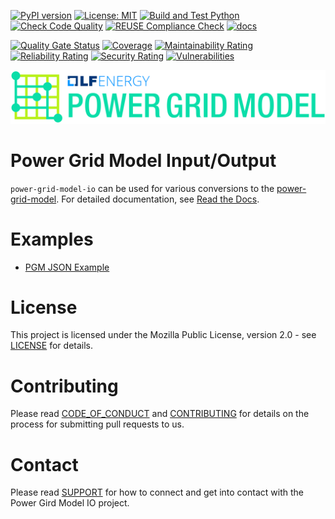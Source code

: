 <!--
SPDX-FileCopyrightText: 2022 Contributors to the Power Grid Model project <dynamic.grid.calculation@alliander.com>

SPDX-License-Identifier: MPL-2.0
-->

[![PyPI version](https://badge.fury.io/py/power-grid-model-io.svg)](https://badge.fury.io/py/power-grid-model-io)
[![License: MIT](https://img.shields.io/badge/License-MPL2.0-informational.svg)](https://github.com/PowerGridModel/power-grid-model-io/blob/main/LICENSE)
[![Build and Test Python](https://github.com/PowerGridModel/power-grid-model-io/actions/workflows/build-test-and-sonar.yml/badge.svg)](https://github.com/PowerGridModel/power-grid-model-io/actions/workflows/build-test-and-sonar.yml)
[![Check Code Quality](https://github.com/PowerGridModel/power-grid-model-io/actions/workflows/check-code-quality.yml/badge.svg)](https://github.com/PowerGridModel/power-grid-model-io/actions/workflows/check-code-quality.yml)
[![REUSE Compliance Check](https://github.com/PowerGridModel/power-grid-model-io/actions/workflows/reuse-compliance.yml/badge.svg)](https://github.com/PowerGridModel/power-grid-model-io/actions/workflows/reuse-compliance.yml)
[![docs](https://readthedocs.org/projects/power-grid-model-io/badge/)](https://power-grid-model-io.readthedocs.io/en/stable/)

[![Quality Gate Status](https://sonarcloud.io/api/project_badges/measure?project=PowerGridModel_power-grid-model-io&metric=alert_status)](https://sonarcloud.io/summary/new_code?id=PowerGridModel_power-grid-model-io)
[![Coverage](https://sonarcloud.io/api/project_badges/measure?project=PowerGridModel_power-grid-model-io&metric=coverage)](https://sonarcloud.io/summary/new_code?id=PowerGridModel_power-grid-model-io)
[![Maintainability Rating](https://sonarcloud.io/api/project_badges/measure?project=PowerGridModel_power-grid-model-io&metric=sqale_rating)](https://sonarcloud.io/summary/new_code?id=PowerGridModel_power-grid-model-io)
[![Reliability Rating](https://sonarcloud.io/api/project_badges/measure?project=PowerGridModel_power-grid-model-io&metric=reliability_rating)](https://sonarcloud.io/summary/new_code?id=PowerGridModel_power-grid-model-io)
[![Security Rating](https://sonarcloud.io/api/project_badges/measure?project=PowerGridModel_power-grid-model-io&metric=security_rating)](https://sonarcloud.io/summary/new_code?id=PowerGridModel_power-grid-model-io)
[![Vulnerabilities](https://sonarcloud.io/api/project_badges/measure?project=PowerGridModel_power-grid-model-io&metric=vulnerabilities)](https://sonarcloud.io/summary/new_code?id=PowerGridModel_power-grid-model-io)

[![](https://github.com/PowerGridModel/.github/blob/main/artwork/svg/color.svg)](#)

# Power Grid Model Input/Output

`power-grid-model-io` can be used for various conversions to the [power-grid-model](https://github.com/PowerGridModel/power-grid-model).
For detailed documentation, see [Read the Docs](https://power-grid-model-io.readthedocs.io/en/stable/index.html).

# Examples
* [PGM JSON Example](docs/examples/pgm_json_example.ipynb)


# License
This project is licensed under the Mozilla Public License, version 2.0 - see [LICENSE](LICENSE) for details.

# Contributing
Please read [CODE_OF_CONDUCT](https://github.com/PowerGridModel/.github/blob/main/CODE_OF_CONDUCT.md) and [CONTRIBUTING](https://github.com/PowerGridModel/.github/blob/main/CONTRIBUTING.md) for details on the process 
for submitting pull requests to us.

# Contact
Please read [SUPPORT](https://github.com/PowerGridModel/.github/blob/main/SUPPORT.md) for how to connect and get into contact with the Power Gird Model IO project.
